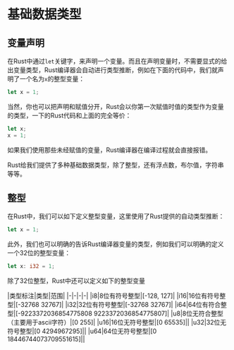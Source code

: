 # 基础数据类型

## 变量声明

在Rust中通过`let`关键字，来声明一个变量。而且在声明变量时，不需要显式的给出变量类型，Rust编译器会自动进行类型推断，例如在下面的代码中，我们就声明了一个名为`x`的整型变量：

```rust
let x = 1;
```

当然，你也可以把声明和赋值分开，Rust会以你第一次赋值时值的类型作为变量的类型，一下的Rust代码和上面的完全等价：

```rust
let x;
x = 1;
```

如果我们使用那些未经赋值的变量，Rust编译器在编译过程就会直接报错。

Rust给我们提供了多种基础数据类型，除了整型，还有浮点数，布尔值，字符串等等。

## 整型

在Rust中，我们可以如下定义整型变量，这里使用了Rust提供的自动类型推断：

```rust
let x = 1;
```

此外，我们也可以明确的告诉Rust编译器变量的类型，例如我们可以明确的定义一个32位的整型变量：

```rust
let x: i32 = 1;
```

除了32位整型，Rust中还可以定义如下的整型变量

|类型标注|类型|范围|
|-|-|-|-|
|i8|8位有符号整型|[-128, 127]|
|i16|16位有符号整型|[-32768 32767]|
|i32|32位有符号整型|[-32768 32767]|
|i64|64位有符合整型|[-9223372036854775808 9223372036854775807]|
|u8|8位无符合整型（主要用于ascii字符）|[0 255]|
|u16|16位无符号整型|[0 65535]||
|u32|32位无符号整型|[0 4294967295]||
|u64|64位无符号整型|[0 18446744073709551615]||